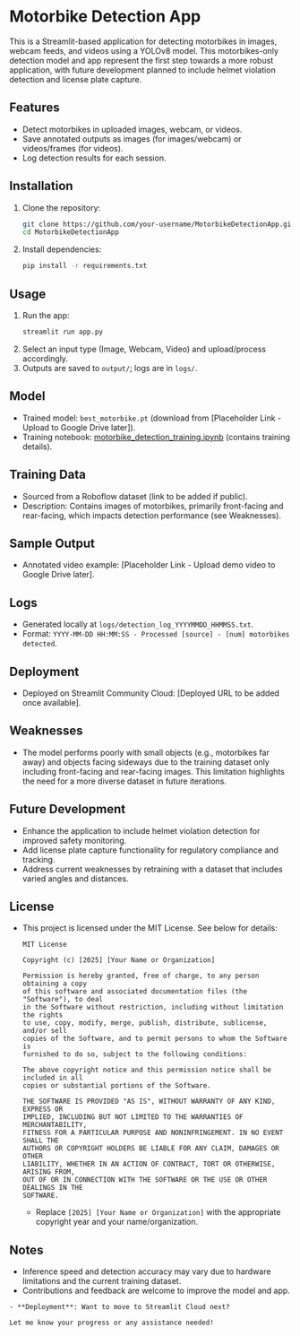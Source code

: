 # Motorbike Detection App

This is a Streamlit-based application for detecting motorbikes in images, webcam feeds, and videos using a YOLOv8 model. This motorbikes-only detection model and app represent the first step towards a more robust application, with future development planned to include helmet violation detection and license plate capture.

## Features
- Detect motorbikes in uploaded images, webcam, or videos.
- Save annotated outputs as images (for images/webcam) or videos/frames (for videos).
- Log detection results for each session.

## Installation
1. Clone the repository:
   ```bash
   git clone https://github.com/your-username/MotorbikeDetectionApp.git
   cd MotorbikeDetectionApp
   ```
2. Install dependencies:
   ```bash
   pip install -r requirements.txt
   ```

## Usage
1. Run the app:
   ```bash
   streamlit run app.py
   ```
2. Select an input type (Image, Webcam, Video) and upload/process accordingly.
3. Outputs are saved to `output/`; logs are in `logs/`.

## Model
- Trained model: `best_motorbike.pt` (download from [Placeholder Link - Upload to Google Drive later]).
- Training notebook: [motorbike_detection_training.ipynb](motorbike_detection_training.ipynb) (contains training details).

## Training Data
- Sourced from a Roboflow dataset (link to be added if public).
- Description: Contains images of motorbikes, primarily front-facing and rear-facing, which impacts detection performance (see Weaknesses).

## Sample Output
- Annotated video example: [Placeholder Link - Upload demo video to Google Drive later].

## Logs
- Generated locally at `logs/detection_log_YYYYMMDD_HHMMSS.txt`.
- Format: `YYYY-MM-DD HH:MM:SS - Processed [source] - [num] motorbikes detected`.

## Deployment
- Deployed on Streamlit Community Cloud: [Deployed URL to be added once available].

## Weaknesses
- The model performs poorly with small objects (e.g., motorbikes far away) and objects facing sideways due to the training dataset only including front-facing and rear-facing images. This limitation highlights the need for a more diverse dataset in future iterations.

## Future Development
- Enhance the application to include helmet violation detection for improved safety monitoring.
- Add license plate capture functionality for regulatory compliance and tracking.
- Address current weaknesses by retraining with a dataset that includes varied angles and distances.

## License
- This project is licensed under the MIT License. See below for details:

  ```
  MIT License

  Copyright (c) [2025] [Your Name or Organization]

  Permission is hereby granted, free of charge, to any person obtaining a copy
  of this software and associated documentation files (the "Software"), to deal
  in the Software without restriction, including without limitation the rights
  to use, copy, modify, merge, publish, distribute, sublicense, and/or sell
  copies of the Software, and to permit persons to whom the Software is
  furnished to do so, subject to the following conditions:

  The above copyright notice and this permission notice shall be included in all
  copies or substantial portions of the Software.

  THE SOFTWARE IS PROVIDED "AS IS", WITHOUT WARRANTY OF ANY KIND, EXPRESS OR
  IMPLIED, INCLUDING BUT NOT LIMITED TO THE WARRANTIES OF MERCHANTABILITY,
  FITNESS FOR A PARTICULAR PURPOSE AND NONINFRINGEMENT. IN NO EVENT SHALL THE
  AUTHORS OR COPYRIGHT HOLDERS BE LIABLE FOR ANY CLAIM, DAMAGES OR OTHER
  LIABILITY, WHETHER IN AN ACTION OF CONTRACT, TORT OR OTHERWISE, ARISING FROM,
  OUT OF OR IN CONNECTION WITH THE SOFTWARE OR THE USE OR OTHER DEALINGS IN THE
  SOFTWARE.
  ```

  - Replace `[2025] [Your Name or Organization]` with the appropriate copyright year and your name/organization.

## Notes
- Inference speed and detection accuracy may vary due to hardware limitations and the current training dataset.
- Contributions and feedback are welcome to improve the model and app.

```
- **Deployment**: Want to move to Streamlit Cloud next?

Let me know your progress or any assistance needed!
